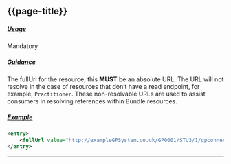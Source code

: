 ## {{page-title}}

<h5><ins>Usage</ins></h5>

<span class="mro-circle mandatory" title="Mandatory"></span> Mandatory

<h5><ins>Guidance</ins></h5>

The fullUrl for the resource, this **MUST** be an absolute URL. The URL will not resolve in the case of resources that don’t have a read endpoint, for example, `Practitioner`. These non-resolvable URLs are used to assist consumers in resolving references within Bundle resources.

<h5><ins>Example</ins></h5>

```xml
<entry>
    <fullUrl value="http://exampleGPSystem.co.uk/GP0001/STU3/1/gpconnect-documents/Patient/04603d77-1a4e-4d63-b246-d7504f8bd833" />
</entry>
```

---